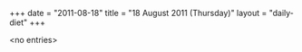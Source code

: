 +++
date = "2011-08-18"
title = "18 August 2011 (Thursday)"
layout = "daily-diet"
+++

\<no entries\>